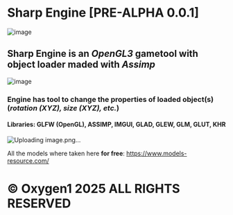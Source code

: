 # Sharp Engine [PRE-ALPHA 0.0.1]
![image](https://github.com/user-attachments/assets/e9a7f600-a4a6-492e-8caf-46b68649d966)

## **Sharp Engine** is an *OpenGL3* gametool with object loader maded with *Assimp* 

![image](https://github.com/user-attachments/assets/ed104acf-eca1-4a64-b5c6-77ccad72a207)

### Engine has tool to change the properties of loaded object(s) (*rotation (XYZ), size (XYZ), etc.*)
#### Libraries: GLFW (OpenGL), ASSIMP, IMGUI, GLAD, GLEW, GLM, GLUT, KHR

![Uploading image.png…]()

All the models where taken here **for free**: https://www.models-resource.com/

# © Oxygen1 2025 ALL RIGHTS RESERVED
